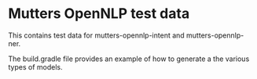 # Mutters OpenNLP test data
This contains test data for mutters-opennlp-intent and mutters-opennlp-ner. 

The build.gradle file provides an example of how to generate a the various types of models.